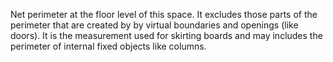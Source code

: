 Net perimeter at the floor level of this space. It excludes those parts of the perimeter that are created by by virtual boundaries and openings (like doors). It is the measurement used for skirting boards and may includes the perimeter of internal fixed objects like columns.
